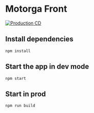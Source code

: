 # Motorga Front

[![Production CD](https://github.com/Motorga/react/actions/workflows/main.yml/badge.svg?branch=master)](https://github.com/Motorga/react/actions/workflows/main.yml)

## Install dependencies
```console
npm install
```

## Start the app in dev mode
```console
npm start
```

## Start in prod
```console
npm run build
```